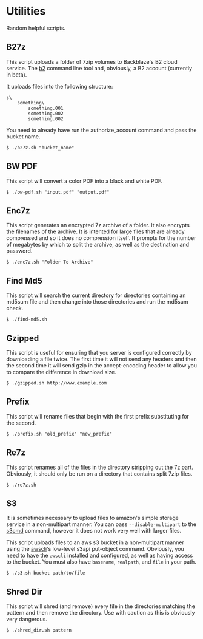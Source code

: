 # Utilities
Random helpful scripts.

## B27z
This script uploads a folder of 7zip volumes to Backblaze's B2 cloud service.
The [b2](https://github.com/Backblaze/B2_Command_Line_Tool) command line tool
and, obviously, a B2 account (currently in beta).

It uploads files into the following structure:

    s\
        something\
            something.001
            something.002
            something.002

You need to already have run the authorize\_account command and pass the
bucket name.

    $ ./b27z.sh "bucket_name"

## BW PDF
This script will convert a color PDF into a black and white PDF.

    $ ./bw-pdf.sh "input.pdf" "output.pdf"

## Enc7z
This script generates an encrypted 7z archive of a folder. It also encrypts
the filenames of the archive. It is intented for large files that are already
compressed and so it does no compression itself. It prompts for the number
of megabytes by which to split the archive, as well as the destination and
password.

    $ ./enc7z.sh "Folder To Archive"

## Find Md5
This script will search the current directory for directories containing an
md5sum file and then change into those directories and run the md5sum check.

    $ ./find-md5.sh

## Gzipped
This script is useful for ensuring that you server is configured correctly by
downloading a file twice. The first time it will not send any headers and then
the second time it will send gzip in the accept-encoding header to allow you
to compare the difference in download size.

    $ ./gzipped.sh http://www.example.com

## Prefix
This script will rename files that begin with the first prefix substituting
for the second.

    $ ./prefix.sh "old_prefix" "new_prefix"

## Re7z
This script renames all of the files in the directory stripping out the 7z
part. Obviously, it should only be run on a directory that contains split 7zip
files.

    $ ./re7z.sh

## S3
It is sometimes necessary to upload files to amazon's simple storage service
in a non-multipart manner. You can pass `--disable-multipart` to the
[s3cmd](http://s3tools.org/s3cmd) command, however it does not work very well
with larger files.

This script uploads files to an aws s3 bucket in a non-multipart manner using
the [awscli](https://github.com/aws/aws-cli)'s low-level s3api put-object
command. Obviously, you need to have the `awscli` installed and configured,
as well as having access to the bucket. You must also have `basename`,
`realpath`, and `file` in your path.

    $ ./s3.sh bucket path/to/file

## Shred Dir
This script will shred (and remove) every file in the directories matching
the pattern and then remove the directory. Use with caution as this is
obviously very dangerous.

    $ ./shred_dir.sh pattern
